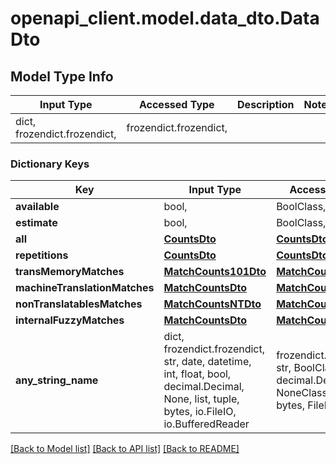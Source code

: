 # openapi_client.model.data_dto.DataDto

## Model Type Info
Input Type | Accessed Type | Description | Notes
------------ | ------------- | ------------- | -------------
dict, frozendict.frozendict,  | frozendict.frozendict,  |  | 

### Dictionary Keys
Key | Input Type | Accessed Type | Description | Notes
------------ | ------------- | ------------- | ------------- | -------------
**available** | bool,  | BoolClass,  |  | [optional] 
**estimate** | bool,  | BoolClass,  |  | [optional] 
**all** | [**CountsDto**](CountsDto.md) | [**CountsDto**](CountsDto.md) |  | [optional] 
**repetitions** | [**CountsDto**](CountsDto.md) | [**CountsDto**](CountsDto.md) |  | [optional] 
**transMemoryMatches** | [**MatchCounts101Dto**](MatchCounts101Dto.md) | [**MatchCounts101Dto**](MatchCounts101Dto.md) |  | [optional] 
**machineTranslationMatches** | [**MatchCountsDto**](MatchCountsDto.md) | [**MatchCountsDto**](MatchCountsDto.md) |  | [optional] 
**nonTranslatablesMatches** | [**MatchCountsNTDto**](MatchCountsNTDto.md) | [**MatchCountsNTDto**](MatchCountsNTDto.md) |  | [optional] 
**internalFuzzyMatches** | [**MatchCountsDto**](MatchCountsDto.md) | [**MatchCountsDto**](MatchCountsDto.md) |  | [optional] 
**any_string_name** | dict, frozendict.frozendict, str, date, datetime, int, float, bool, decimal.Decimal, None, list, tuple, bytes, io.FileIO, io.BufferedReader | frozendict.frozendict, str, BoolClass, decimal.Decimal, NoneClass, tuple, bytes, FileIO | any string name can be used but the value must be the correct type | [optional]

[[Back to Model list]](../../README.md#documentation-for-models) [[Back to API list]](../../README.md#documentation-for-api-endpoints) [[Back to README]](../../README.md)

